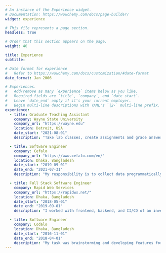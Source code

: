 ```yaml
---
# An instance of the Experience widget.
# Documentation: https://wowchemy.com/docs/page-builder/
widget: experience

# This file represents a page section.
headless: true

# Order that this section appears on the page.
weight: 40

title: Experience
subtitle:

# Date format for experience
#   Refer to https://wowchemy.com/docs/customization/#date-format
date_format: Jan 2006

# Experiences.
#   Add/remove as many `experience` items below as you like.
#   Required fields are `title`, `company`, and `date_start`.
#   Leave `date_end` empty if it's your current employer.
#   Begin multi-line descriptions with YAML's `|2-` multi-line prefix.
experience:
  - title: Graduate Teaching Assistant
    company: Wayne State University
    company_url: "https://wayne.edu"
    location: Detroit, USA
    date_start: "2021-08-01"
    description: "Take lab classes, create assignments and grade answer sheets."

  - title: Software Engineer
    company: Cefalo
    company_url: "https://www.cefalo.com/en/"
    location: Dhaka, Bangladesh
    date_start: "2019-09-01"
    date_end: "2021-07-31"
    description: "My responsibility is to collect data programmatically from numerous sources, organize and filter it for Data Analysis."

  - title: Full Stack Software Engineer
    company: Rapid Web Services
    company_url: "https://rapidws.net/"
    location: Dhaka, Bangladesh
    date_start: "2018-05-01"
    date_end: "2019-09-01"
    description: "I worked with frontend, backend, and CI/CD of an inventory management system for a business social network platform."

  - title: Software Engineer
    company: Codalo
    location: Dhaka, Bangladesh
    date_start: "2016-11-01"
    date_end: "2018-04-01"
    description: "My task was brainstorming and developing features for an automated school management system and parcel delivery system."
---
```

